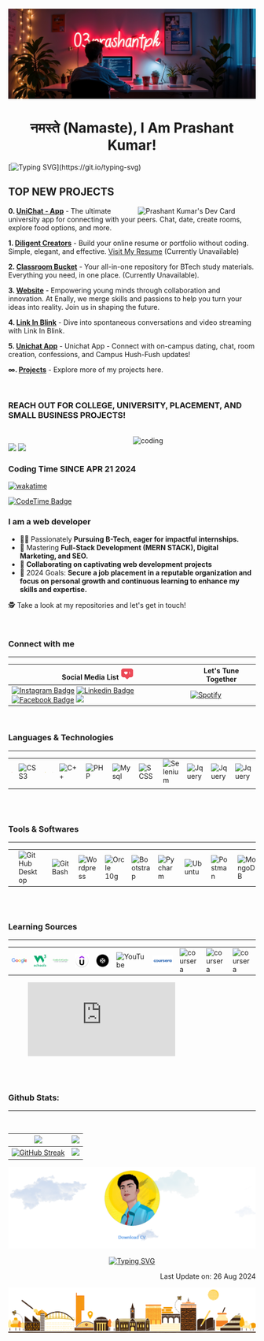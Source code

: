 ![](https://github.com/03prashantpk/03prashantpk/blob/main/assets/header2.jpg)

<h1 align="center">
नमस्ते (Namaste), I Am Prashant Kumar!<br>
</h1>


<p align="center">

[![Typing SVG](https://readme-typing-svg.demolab.com?font=Fira+Code&pause=1000&width=1080&center=true&lines=Welcome+To+My+Github+Profile;Full-Stack+Web+Developer;Always+Learning+New+Things;Please+Do+Not+Hesitate+To+Open+An+Issue+Or+Submit+A+Pull+Request.)](https://git.io/typing-svg)
 

</p>
 
## TOP NEW PROJECTS

<a href="https://app.daily.dev/03prashantpk"><img  src="https://api.daily.dev/devcards/v2/RZQB26VvejhuWjeASYOmG.png?type=default&r=35p" width="240" align="right" alt="Prashant Kumar's Dev Card"/></a>

**0. [UniChat - App](https://unichatapp.vercel.app)** - The ultimate university app for connecting with your peers. Chat, date, create rooms, explore food options, and more.

**1. [Diligent Creators](https://diligentcreator.tech/)** - Build your online resume or portfolio without coding. Simple, elegant, and effective. [Visit My Resume](https://diligentcreator.tech/u/admin) (Currently Unavailable)

**2. [Classroom Bucket](https://enally.in/files-manager/)** - Your all-in-one repository for BTech study materials. Everything you need, in one place. (Currently Unavailable).

**3. [Website](https://enally.in/)** - Empowering young minds through collaboration and innovation. At Enally, we merge skills and passions to help you turn your ideas into reality. Join us in shaping the future.

**4. [Link In Blink](https://linkinblink.enally.in/)** - Dive into spontaneous conversations and video streaming with Link In Blink.

**5. [Unichat App](https://unichatapp.enally.in/)** - Unichat App - Connect with on-campus dating, chat, room creation, confessions, and Campus Hush-Fush updates!

**∞. [Projects](https://enally.in/projects-list)** - Explore more of my projects here.




<br>

### REACH OUT FOR COLLEGE, UNIVERSITY, PLACEMENT, AND SMALL BUSINESS PROJECTS!


<br>
<img align="right" alt="coding" width="250" src="https://enally.in/cdn/globalImages/CLASSROOM%20BUCKETAn.gif">

![](https://komarev.com/ghpvc/?username=03prashantpk&color=ff0000&label=Welcome,+Visitor:) ![](https://hit.yhype.me/github/profile?user_id=43730425)<br>

### Coding Time SINCE APR 21 2024

[![wakatime](https://wakatime.com/badge/user/018f009b-6304-446b-b3c0-f648fb1a8250.svg)](https://wakatime.com/@018f009b-6304-446b-b3c0-f648fb1a8250)

[![CodeTime Badge](https://img.shields.io/endpoint?style=for-the-badge&color=222&url=https%3A%2F%2Fapi.codetime.dev%2Fshield%3Fid%3D26670%26project%3D%26in=0)](https://codetime.dev)



### I am a web developer

- 👨‍🏭 Passionately **Pursuing B-Tech, eager for impactful internships.** <br>
- 🏫 Mastering **Full-Stack Development (MERN STACK), Digital Marketing, and SEO.** <br>
- 🙌 **Collaborating on captivating web development projects** <br>
- 🥅 2024 Goals: **Secure a job placement in a reputable organization and focus on personal growth and continuous learning to enhance my skills and expertise.** <br>

🕵 Take a look at my repositories and let's get in touch!<br>


<br/>

### Connect with me

<hr/>




| Social Media List <img width="26" src="https://github.com/03prashantpk/03prashantpk/blob/main/assets/like.png">|  Let's Tune Together|
| --- | --- |
| [![Instagram Badge](https://img.shields.io/badge/-@prashantpkumar-E4405F?style=flat-square&logo=instagram&logoColor=white&link=https://www.instagram.com/prashantpkumar)](https://www.instagram.com/prashantpkumar) [![Linkedin Badge](https://img.shields.io/badge/-03prashantpk-blue?style=flat-square&logo=Linkedin&logoColor=white&link=https://www.linkedin.com/in/03prashantpk/)](https://www.linkedin.com/in/03prashantpk/) [![Facebook Badge](https://img.shields.io/badge/-Prashant96120Pk-3b5998?style=flat-square&labelColor=3b5998&logo=facebook&logoColor=white&link=https://www.facebook.com/Prashant96120Pk)](https://www.facebook.com/Prashant96120Pk) ![](https://komarev.com/ghpvc/?username=03prashantpk&color=blue) | [![Spotify](https://novatorem.bgstatic.vercel.app/api/spotify)](https://open.spotify.com/user/31gms3hlihdvvu6bwlnvzpig7qny)



<br>

### Languages & Technologies

<hr/>

| | | | | | | | | | | | |
| --- | --- | --- | --- | --- | --- | --- | --- | --- | --- | --- | --- |
| <img align="left" alt="HTML5" width="40px" src="https://raw.githubusercontent.com/github/explore/80688e429a7d4ef2fca1e82350fe8e3517d3494d/topics/html/html.png" /> | <img align="left" alt="CSS3" width="40px" src="https://upload.wikimedia.org/wikipedia/commons/d/d5/CSS3_logo_and_wordmark.svg" /> | <img align="left" alt="JavaScript" width="40px" src="https://raw.githubusercontent.com/github/explore/80688e429a7d4ef2fca1e82350fe8e3517d3494d/topics/javascript/javascript.png" /> | <img align="left" alt="Python" width="40px" src="https://raw.githubusercontent.com/github/explore/80688e429a7d4ef2fca1e82350fe8e3517d3494d/topics/python/python.png" /> | <img align="left" alt="C++" width="40px" src="https://user-images.githubusercontent.com/42747200/46140125-da084900-c26d-11e8-8ea7-c45ae6306309.png" /> | <img align="left" alt="PHP" width="40px" src="https://www.php.net/images/logos/new-php-logo.svg" /> | <img align="left" alt="Mysql" width="40px" src="https://www.mysql.com/common/logos/logo-mysql-170x115.png" /> | <img align="left" alt="SCSS" width="35px" src="https://sass-lang.com/assets/img/logos/logo.svg" /> | <img align="left" alt="Selenium" width="35px" src="https://upload.wikimedia.org/wikipedia/commons/thumb/d/d5/Selenium_Logo.png/220px-Selenium_Logo.png" /> | <img align="left" alt="Jquery" width="35px" src="https://w7.pngwing.com/pngs/399/620/png-transparent-laravel-hd-logo.png" /> |<img align="left" alt="Jquery" width="35px" src="https://upload.wikimedia.org/wikipedia/commons/thumb/a/a7/React-icon.svg/2300px-React-icon.svg.png" /> |<img align="left" alt="Jquery" width="35px" src="https://upload.wikimedia.org/wikipedia/commons/thumb/4/4c/Typescript_logo_2020.svg/2048px-Typescript_logo_2020.svg.png" /> |
| | | | | | | | | | | | |

<br><br>


### Tools & Softwares

<hr/>

| | | | | | | | | | | |
| --- | --- | --- | --- | --- | --- | --- | --- | --- | --- | --- |
| <img align="left" alt="Visual Studio Code" width="30px" src="https://raw.githubusercontent.com/github/explore/80688e429a7d4ef2fca1e82350fe8e3517d3494d/topics/visual-studio-code/visual-studio-code.png" /> | <img align="left" alt="GitHub Desktop" width="40px" src="https://static.techspot.com/images2/downloads/topdownload/2021/04/2021-04-07-ts3_thumbs-8ba.png" /> | <img align="left" alt="Terminal" width="40px" src="https://raw.githubusercontent.com/github/explore/80688e429a7d4ef2fca1e82350fe8e3517d3494d/topics/terminal/terminal.png" /> | <img align="left" alt="GitBash" width="40px" src="https://git-scm.com/images/logos/downloads/Git-Icon-1788C.png" /> | <img align="left" alt="Wordpress" width="40px" src="https://upload.wikimedia.org/wikipedia/commons/thumb/9/93/Wordpress_Blue_logo.png/1200px-Wordpress_Blue_logo.png" /> | <img align="left" alt="Orcle 10g" width="40px" src="https://i.pinimg.com/236x/e3/b7/9d/e3b79dd42a03cbb6f658ae3efc5e3d5c--oracle-g-bangs.jpg" /> | <img align="left" alt="Bootstrap" width="40px" src="https://upload.wikimedia.org/wikipedia/commons/thumb/b/b2/Bootstrap_logo.svg/2560px-Bootstrap_logo.svg.png" /> | <img align="left" alt="Pycharm" width="40px" src="https://upload.wikimedia.org/wikipedia/commons/thumb/1/1d/PyCharm_Icon.svg/1200px-PyCharm_Icon.svg.png" /> | <img align="left" alt="Ubuntu" width="40px" src="https://assets.ubuntu.com/v1/57a889f6-ubuntu-logo112.png" /> | <img align="left" alt="Postman" width="40px" src="https://static-00.iconduck.com/assets.00/postman-icon-497x512-beb7sy75.png" /> | <img align="left" alt="MongoDB" width="40px" src="https://www.opc-router.de/wp-content/uploads/2021/03/mongodb_thumbnail.png" /> |



<br><br>

### Learning Sources

<hr/>

| | | | | | | | | | |
| --- | --- | --- | --- | --- | --- | --- | --- | --- | --- |
| <img align="left" alt="Google" width="60px" src="https://github.com/03prashantpk/03prashantpk/blob/main/assets/google-2015-google-new-google-icon.svg" /> | <img align="left" alt="W3school" width="50px" src="https://github.com/03prashantpk/03prashantpk/blob/main/assets/w3school.png" /> | <img align="left" alt="gfg" width="60px" src="https://github.com/03prashantpk/03prashantpk/blob/main/assets/geeksforgeeks-17.png" /> | <img align="left" alt="Udemy" width="55px" src="https://github.com/03prashantpk/03prashantpk/blob/main/assets/udemy.webp" /> | <img align="left" alt="Codepen" width="55px" src="https://github.com/03prashantpk/03prashantpk/blob/main/assets/social-32-512.webp" /> | <img align="left" alt="YouTube" width="60px" src="https://static.vecteezy.com/system/resources/thumbnails/022/721/714/small_2x/youtube-logo-for-popular-online-media-content-creation-website-and-application-free-png.png" /> | <img align="left" alt="coursera" width="80px" src="https://github.com/03prashantpk/03prashantpk/blob/main/assets/coursera_logo_icon.png" /> | <img align="left" alt="coursera" width="40px" src="https://static.vecteezy.com/system/resources/previews/022/227/364/non_2x/openai-chatgpt-logo-icon-free-png.png" /> | <img align="left" alt="coursera" width="40px" src="https://freelogopng.com/images/all_img/1656733637logo-canva-png.png" /> | <img align="left" alt="coursera" width="40px" src="https://automationswitch.s3.eu-west-2.amazonaws.com/wp-content/uploads/2023/08/23010947/Mid-journey-logo.png" /> |


<figure><embed src="https://wakatime.com/share/@018f009b-6304-446b-b3c0-f648fb1a8250/0013a3de-e021-4b80-a9c8-b62ca575e54a.svg"></embed></figure>

<br><br>

### Github Stats:

<hr/>
<br>




| <img src="https://github-readme-stats.vercel.app/api?username=03prashantpk&show_icons=true&include_all_commits=true&theme=midnight-purple&count_private=true" width="100%"> | <img src="https://github-readme-stats.anuraghazra1.vercel.app/api/top-langs/?username=03prashantpk&layout=compact&theme=blue-green" width="100%"> |
| --- | --- |
| [![GitHub Streak](http://github-readme-streak-stats.herokuapp.com?user=03prashantpk&theme=tokyonight_duo&dates=28DDB7&fire=DD2727&sideLabels=DD7F19&ring=12B6DD&currStreakNum=DD2727&border=65EAD0B7)](https://git.io/streak-stats) | ![](https://activity-graph.herokuapp.com/graph?username=03prashantpk&theme=github) | <img src="https://i.postimg.cc/NGTx0sk1/Screenshot-2024-01-09-at-20-29-40-Entrepreneur-s-Abode-of-Alliance.png" width="80px" alt="enally" />



<p align="center">
<a href="https://diligentcreator.ml/u/admin" target="_blank">
 
![](https://github.com/03prashantpk/03prashantpk/blob/main/assets/profile-cloud.png)
  
</a>
</p>

<center>
<p align="center">

<a href="https://git.io/typing-svg"><img src="https://readme-typing-svg.demolab.com?font=Fira+Code&center=true&pause=1000&color=F37E21&width=1080&lines=Thank+You+for+Visiting+And+Happy+Coding..." alt="Typing SVG" /></a>

 
</p>
</center>

<p style="color: golden;" align="right" >Last Update on: 26 Aug 2024 </p>

<a href="https://www.linkedin.com/in/03prashantpk/">

![](https://github.com/03prashantpk/03prashantpk/blob/main/assets/footer3.png)

</a>

<!--Created By Prashant Kumar - linkedin: https://linkedin.com/in/03prashantpk Github: https://github.com/03prashantpk ----->

